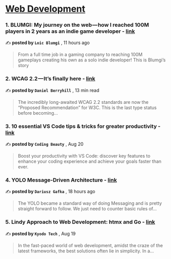 
<h1><a href=https://medium.com/tag/web-development/recommended target="_blank" rel="noopener noreferrer">Web Development</a></h1>
<h3>1. BLUMGI: My journey on the web — how I reached 100M players in 2 years as an indie game developer - <a href=https://medium.com/poki/blumgi-my-journey-on-the-web-how-i-reached-100m-players-in-2-years-as-an-indie-game-developer-6071481a3461?source=tag_recommended_feed---------0-84----------web_development----------49f9d880_9c53_4ec0_84f2_91049aa69c7f------- target="_blank" rel="noopener noreferrer">link</a></h3>

✍️ **posted by `Loic Blumgi`** <date> , 11 hours ago</date>

<blockquote>From a full time job in a gaming company to reaching 100M gameplays creating his own as a solo indie developer! This is Blumgi’s story</blockquote>

<h3>2. WCAG 2.2 — It’s finally here - <a href=https://medium.com/user-experience-design-1/wcag-2-2-its-finally-here-cd07862a192f?source=tag_recommended_feed---------1-107----------web_development----------49f9d880_9c53_4ec0_84f2_91049aa69c7f------- target="_blank" rel="noopener noreferrer">link</a></h3>

✍️ **posted by `Daniel Berryhill`** <date> , 13 min read</date>

<blockquote>The incredibly long-awaited WCAG 2.2 standards are now the “Proposed Recommendation” for W3C. This is the last type status before becoming…</blockquote>

<h3>3. 10 essential VS Code tips & tricks for greater productivity - <a href=https://medium.com/dev-genius/vscode-tips-tricks-98c6e2258626?source=tag_recommended_feed---------2-85----------web_development----------49f9d880_9c53_4ec0_84f2_91049aa69c7f------- target="_blank" rel="noopener noreferrer">link</a></h3>

✍️ **posted by `Coding Beauty`** <date> , Aug 20</date>

<blockquote>Boost your productivity with VS Code: discover key features to enhance your coding experience and achieve your goals faster than ever.</blockquote>

<h3>4. YOLO Message-Driven Architecture - <a href=https://medium.com/dev-genius/yolo-message-driven-architecture-e97a26392709?source=tag_recommended_feed---------3-84----------web_development----------49f9d880_9c53_4ec0_84f2_91049aa69c7f------- target="_blank" rel="noopener noreferrer">link</a></h3>

✍️ **posted by `Dariusz Gafka`** <date> , 18 hours ago</date>

<blockquote>The YOLO became a standard way of doing Messaging and is pretty straight forward to follow. We just need to counter basic rules of…</blockquote>

<h3>5. Lindy Approach to Web Development: htmx and Go - <a href=https://medium.com/@kyodo-tech/lindy-approach-to-web-development-htmx-and-go-809bdfdf2279?source=tag_recommended_feed---------4-107----------web_development----------49f9d880_9c53_4ec0_84f2_91049aa69c7f------- target="_blank" rel="noopener noreferrer">link</a></h3>

✍️ **posted by `Kyodo Tech`** <date> , Aug 19</date>

<blockquote>In the fast-paced world of web development, amidst the craze of the latest frameworks, the best solutions often lie in simplicity. In a…</blockquote>

